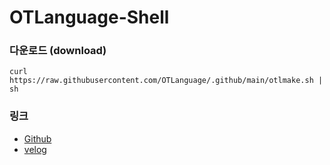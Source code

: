 # OTLanguage-Shell

### 다운로드 (download)
```
curl https://raw.githubusercontent.com/OTLanguage/.github/main/otlmake.sh | sh
```

### 링크

 - [Github](https://github.com/OTLanguage)
 - [velog](https://velog.io/@persestitan/series/OTLanguage)
